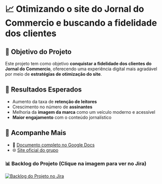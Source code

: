 # 📈 Otimizando o site do Jornal do Commercio e buscando a fidelidade dos clientes

## 🎯 Objetivo do Projeto
Este projeto tem como objetivo **conquistar a fidelidade dos clientes do Jornal do Commercio**, oferecendo uma experiência digital mais agradável por meio de **estratégias de otimização do site**.

## 📌 Resultados Esperados
- Aumento da taxa de **retenção de leitores**
- Crescimento no número de **assinantes**
- Melhoria da **imagem da marca** como um veículo moderno e acessível
- **Maior engajamento** com o conteúdo jornalístico

## 🔗 Acompanhe Mais
- 📄 [Documento completo no Google Docs](https://docs.google.com/document/d/1dRo1rZinYxXtpklP78JwofUMNUwflzO9PsG-q0wJt4M/edit?tab=t.0)
- 🌐 [Site oficial do grupo](https://sites.google.com/cesar.school/g11/home)

### 📊 Backlog do Projeto (Clique na imagem para ver no Jira)
[![Backlog do Projeto no Jira](https://URL_DA_SUA_IMAGEM_NO_GITHUB_AQUI.png)](https://cesar-team-ir3dm8h6.atlassian.net/jira/software/projects/G1P/boards/67/backlog?atlOrigin=eyJpIjoiZGRkZDdlZmMzODQxNDkzYThmMjQyNjUyN2VjNmQyMjkiLCJwIjoiaiJ9)
